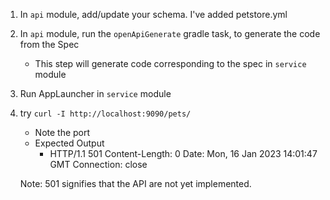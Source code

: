 1. In `api` module, add/update your schema. I've added petstore.yml
2. In `api` module, run the `openApiGenerate` gradle task, to generate the code from the Spec
   - This step will generate code corresponding to the spec in `service` module
3. Run AppLauncher in `service` module
4. try `curl -I http://localhost:9090/pets/`
   - Note the port
   - Expected Output
     - HTTP/1.1 501
       Content-Length: 0
       Date: Mon, 16 Jan 2023 14:01:47 GMT
       Connection: close
     
   Note: 501 signifies that the API are not yet implemented. 